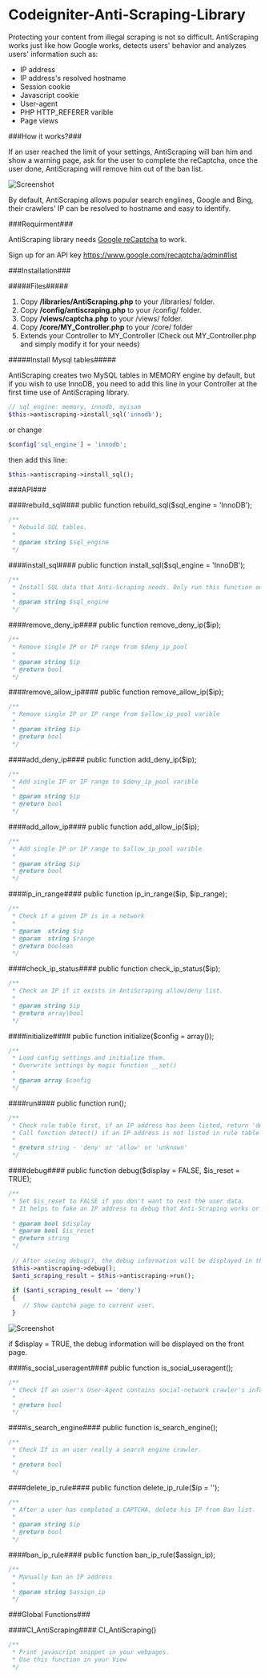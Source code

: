 # Codeigniter-Anti-Scraping-Library

Protecting your content from illegal scraping is not so difficult. AntiScraping works just like how Google works, detects users' behavior and analyzes users' information such as:

- IP address
- IP address's resolved hostname
- Session cookie
- Javascript cookie
- User-agent
- PHP HTTP_REFERER varible
- Page views

###How it works?###

If an user reached the limit of your settings, AntiScraping will ban him and show a warning page, ask for the user to complete the reCaptcha, once the user done, AntiScraping will remove him out of the ban list.

![Screenshot](http://i.imgur.com/PvA6WPP.png)

By default, AntiScraping allows popular search englines, Google and Bing, their crawlers' IP can be resolved to hostname and easy to identify.

###Requirment###

AntiScraping library needs [Google reCaptcha](https://github.com/google/recaptcha) to work.

Sign up for an API key https://www.google.com/recaptcha/admin#list

###Installation###

#####Files#####
1. Copy **/libraries/AntiScraping.php** to your /libraries/ folder.
2. Copy **/config/antiscraping.php** to your /config/ folder.
3. Copy **/views/captcha.php** to your /views/ folder.
4. Copy **/core/MY_Controller.php** to your /core/ folder
5. Extends your Controller to MY_Controller (Check out MY_Controller.php and simply modify it for your needs)

#####Install Mysql tables#####

AntiScraping creates two MySQL tables in MEMORY engine by default, but if you wish to use InnoDB, you need to add this line in your Controller at the first time use of AntiScraping library.

```php
// sql_engine: memory, innodb, myisam
$this->antiscraping->install_sql('innodb');
```
or change
```php
$config['sql_engine'] = 'innodb';
```
then add this line:
```php
$this->antiscraping->install_sql();
```

###API###

####rebuild_sql####
public function rebuild_sql($sql_engine = 'InnoDB');
```php
/**
 * Rebuild SQL tables.
 *
 * @param string $sql_engine
 */
```

####install_sql####
public function install_sql($sql_engine = 'InnoDB');
```php
/**
 * Install SQL data that Anti-Scraping needs. Only run this function one time at the beginning.
 *
 * @param string $sql_engine
 */
```

####remove_deny_ip####
public function remove_deny_ip($ip);
```php
/**
 * Remove single IP or IP range from $deny_ip_pool
 *
 * @param string $ip
 * @return bool
 */
 ```
 
####remove_allow_ip####
public function remove_allow_ip($ip);
```php
/**
 * Remove single IP or IP range from $allow_ip_pool varible
 *
 * @param string $ip
 * @return bool
 */
 ```
####add_deny_ip####
public function add_deny_ip($ip);
```php
/**
 * Add single IP or IP range to $deny_ip_pool varible
 *
 * @param string $ip
 * @return bool
 */
 ```

####add_allow_ip####
public function add_allow_ip($ip);
```php
/**
 * Add single IP or IP range to $allow_ip_pool varible
 *
 * @param string $ip
 * @return bool
 */
```

####ip_in_range####
public function ip_in_range($ip, $ip_range);
```php
/**
 * Check if a given IP is in a network
 *
 * @param  string $ip
 * @param  string $range
 * @return boolean
 */
```

####check_ip_status####
public function check_ip_status($ip);
```php
/**
 * Check an IP if it exists in AntiScraping allow/deny list.
 *
 * @param string $ip
 * @return array|bool
 */
```

####initialize####
public function initialize($config = array());
```php
/**
 * Load config settings and initialize them.
 * Overwrite settings by magic function __set()
 *
 * @param array $config
 */
```

####run####
public function run();
```php
/**
 * Check rule table first, if an IP address has been listed, return 'deny' or 'allow' status.
 * Call function detect() if an IP address is not listed in rule table
 *
 * @return string - 'deny' or 'allow' or 'unknown'
 */
```
####debug####
public function debug($display = FALSE, $is_reset = TRUE);
```php
/**
 * Set $is_reset to FALSE if you don't want to rest the user data.
 * It helps to fake an IP address to debug that Anti-Scraping works or not.
 
 * @param bool $display
 * @param bool $is_reset
 * @return string
 */
 
 // After useing debug(), the debug information will be displayed in the page source. (HTML)
 $this->antiscraping->debug();
 $anti_scraping_result = $this->antiscraping->run();
 
 if ($anti_scraping_result == 'deny')
 {
    // Show captcha page to current user.
 }
```
![Screenshot](http://i.imgur.com/UmZccno.png)

if $display = TRUE, the debug information will be displayed on the front page.


####is_social_useragent####
public function is_social_useragent();
```php
/**
 * Check If an user's User-Agent contains social-network crawler's information
 *
 * @return bool
 */
```

####is_search_engine####
public function is_search_engine();
```php
/**
 * Check If is an user really a search engine crawler.
 *
 * @return bool
 */
```

####delete_ip_rule####
public function delete_ip_rule($ip = '');
```php
/**
 * After a user has completed a CAPTCHA, delete his IP from Ban list.
 *
 * @param string $ip
 * @return bool
 */
```

####ban_ip_rule####
public function ban_ip_rule($assign_ip);
```php
/**
 * Manually ban an IP address
 *
 * @param string $assign_ip
 */
```

###Global Functions###

####CI_AntiScraping####
CI_AntiScraping()
```php
/**
 * Print javascript snippet in your webpages.
 * Use this function in your View
 */
```

